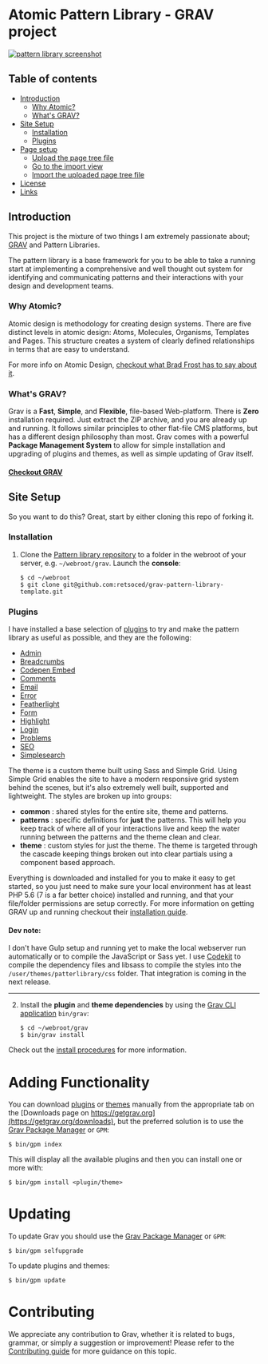 # Atomic Pattern Library - GRAV project

[![pattern library screenshot](atomic-pattern-library.jpg)](http://pattern-library.decoster.design)

## Table of contents

- [Introduction](#introduction)
    - [Why Atomic?](#why-atomic)
    - [What's GRAV?](#whats-grav)
- [Site Setup](#site-setup)
    - [Installation](#installation)
    - [Plugins](#plugins)
- [Page setup](#page-setup)
    - [Upload the page tree file](#upload-the-page-tree-file)
    - [Go to the import view](#go-to-the-import-view)
    - [Import the uploaded page tree file](#import-the-uploaded-page-tree-file)
- [License](#license)
- [Links](#links)

## Introduction

This project is the mixture of two things I am extremely passionate about; [GRAV](https://getgrav.org "Get GRAV - the best Flat-file CMS platform") and Pattern Libraries.

The pattern library is a base framework for you to be able to take a running start at implementing a comprehensive and well thought out system for identifying and communicating patterns and their interactions with your design and development teams.

### Why Atomic?

Atomic design is methodology for creating design systems. There are five distinct levels in atomic design: Atoms, Molecules,  Organisms, Templates and Pages. This structure creates a system of clearly defined relationships in terms that are easy to understand.

For more info on Atomic Design, [checkout what Brad Frost has to say about it](http://bradfrost.com/blog/post/atomic-web-design/ "Atomic Web Design").

### What's GRAV?

Grav is a **Fast**, **Simple**, and **Flexible**, file-based Web-platform.  There is **Zero** installation required.  Just extract the ZIP archive, and you are already up and running.  It follows similar principles to other flat-file CMS platforms, but has a different design philosophy than most. Grav comes with a powerful **Package Management System** to allow for simple installation and upgrading of plugins and themes, as well as simple updating of Grav itself.

#### [Checkout GRAV](https://getgrav.org "Get GRAV - the best Flat-file CMS platform")

## Site Setup

So you want to do this? Great, start by either cloning this repo of forking it.

### Installation

1. Clone the [Pattern library repository](https://github.com/retsoced/grav-pattern-library-template) to a folder in the webroot of your server, e.g. `~/webroot/grav`. Launch the **console**:
   ```
   $ cd ~/webroot
   $ git clone git@github.com:retsoced/grav-pattern-library-template.git
   ```
### Plugins

I have installed a base selection of [plugins](https://getgrav.org/downloads/plugins) to try and make the pattern library as useful as possible, and they are the following:

* [Admin](https://github.com/getgrav/grav-plugin-admin)
* [Breadcrumbs](https://github.com/getgrav/grav-plugin-breadcrumbs)
* [Codepen Embed](https://github.com/andrewscofield/grav-plugin-codepen-embed)
* [Comments](https://github.com/getgrav/grav-plugin-comments)
* [Email](https://github.com/getgrav/grav-plugin-email)
* [Error](https://github.com/getgrav/grav-plugin-error)
* [Featherlight](https://github.com/getgrav/grav-plugin-featherlight)
* [Form](https://github.com/getgrav/grav-plugin-form)
* [Highlight](https://github.com/getgrav/grav-plugin-highlight)
* [Login](https://github.com/getgrav/grav-plugin-login)
* [Problems](https://github.com/getgrav/grav-plugin-problems)
* [SEO](https://github.com/paulmassen/grav-plugin-seo)
* [Simplesearch](https://github.com/getgrav/grav-plugin-simplesearch)

The theme is a custom theme built using Sass and Simple Grid. Using Simple Grid enables the site to have a modern responsive grid system behind the scenes, but it's also extremely well built, supported and lightweight. The styles are broken up into groups:

* **common** : shared styles for the entire site, theme and patterns.
* **patterns** : specific definitions for **just** the patterns. This will help you keep track of where all of your interactions live and keep the water running between the patterns and the theme clean and clear.
* **theme** : custom styles for just the theme. The theme is targeted through the cascade keeping things broken out into clear partials using a component based approach.

Everything is downloaded and installed for you to make it easy to get started, so you just need to make sure your local environment has at least PHP 5.6 (7 is a far better choice) installed and running, and that your file/folder permissions are setup correctly. For more information on getting GRAV up and running checkout their [installation guide](https://learn.getgrav.org/basics/installation).

#### Dev note:   
I don't have Gulp setup and running yet to make the local webserver run automatically or to compile the JavaScript or Sass yet. I use [Codekit](https://codekitapp.com/) to compile the dependency files and libsass to compile the styles into the `/user/themes/patterlibrary/css` folder. That integration is coming in the next release.

---

2. Install the **plugin** and **theme dependencies** by using the [Grav CLI application](https://learn.getgrav.org/advanced/grav-cli) `bin/grav`:
   ```
   $ cd ~/webroot/grav
   $ bin/grav install
   ```

Check out the [install procedures](https://learn.getgrav.org/basics/installation) for more information.

# Adding Functionality

You can download [plugins](https://getgrav.org/downloads/plugins) or [themes](https://getgrav.org/downloads/themes) manually from the appropriate tab on the [Downloads page on https://getgrav.org](https://getgrav.org/downloads), but the preferred solution is to use the [Grav Package Manager](https://learn.getgrav.org/advanced/grav-gpm) or `GPM`:

```
$ bin/gpm index
```

This will display all the available plugins and then you can install one or more with:

```
$ bin/gpm install <plugin/theme>
```

# Updating

To update Grav you should use the [Grav Package Manager](https://learn.getgrav.org/advanced/grav-gpm) or `GPM`:

```
$ bin/gpm selfupgrade
```

To update plugins and themes:

```
$ bin/gpm update
```


# Contributing
We appreciate any contribution to Grav, whether it is related to bugs, grammar, or simply a suggestion or improvement! Please refer to the [Contributing guide](CONTRIBUTING.md) for more guidance on this topic.
